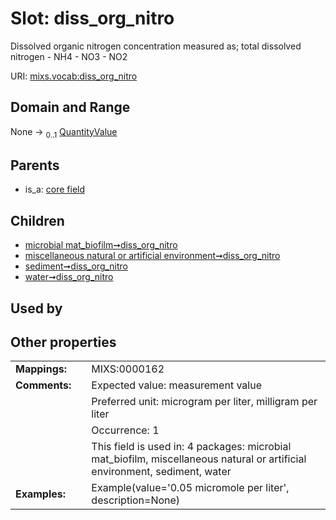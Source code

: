 
# Slot: diss_org_nitro


Dissolved organic nitrogen concentration measured as; total dissolved nitrogen - NH4 - NO3 - NO2

URI: [mixs.vocab:diss_org_nitro](https://w3id.org/mixs/vocab/diss_org_nitro)


## Domain and Range

None &#8594;  <sub>0..1</sub> [QuantityValue](QuantityValue.md)

## Parents

 *  is_a: [core field](core_field.md)

## Children

 *  [microbial mat_biofilm➞diss_org_nitro](microbial_mat_biofilm_diss_org_nitro.md)
 *  [miscellaneous natural or artificial environment➞diss_org_nitro](miscellaneous_natural_or_artificial_environment_diss_org_nitro.md)
 *  [sediment➞diss_org_nitro](sediment_diss_org_nitro.md)
 *  [water➞diss_org_nitro](water_diss_org_nitro.md)

## Used by


## Other properties

|  |  |  |
| --- | --- | --- |
| **Mappings:** | | MIXS:0000162 |
| **Comments:** | | Expected value: measurement value |
|  | | Preferred unit: microgram per liter, milligram per liter |
|  | | Occurrence: 1 |
|  | | This field is used in: 4 packages: microbial mat_biofilm, miscellaneous natural or artificial environment, sediment, water |
| **Examples:** | | Example(value='0.05 micromole per liter', description=None) |

